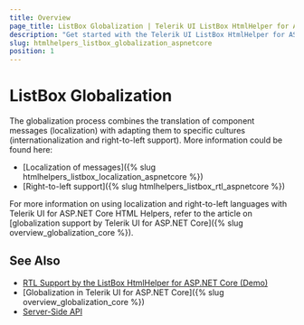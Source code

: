 ```yaml
---
title: Overview
page_title: ListBox Globalization | Telerik UI ListBox HtmlHelper for ASP.NET Core
description: "Get started with the Telerik UI ListBox HtmlHelper for ASP.NET Core and learn about the globalization options it supports."
slug: htmlhelpers_listbox_globalization_aspnetcore
position: 1
---
```


# ListBox Globalization

The globalization process combines the translation of component messages (localization) with adapting them to specific cultures (internationalization and right-to-left support). More information could be found here:

* [Localization of messages]({% slug htmlhelpers_listbox_localization_aspnetcore %})
* [Right-to-left support]({% slug htmlhelpers_listbox_rtl_aspnetcore %})

For more information on using localization and right-to-left languages with Telerik UI for ASP.NET Core HTML Helpers, refer to the article on [globalization support by Telerik UI for ASP.NET Core]({% slug overview_globalization_core %}).

## See Also

* [RTL Support by the ListBox HtmlHelper for ASP.NET Core (Demo)](https://demos.telerik.com/aspnet-core/listbox/right-to-left-support)
* [Globalization in Telerik UI for ASP.NET Core]({% slug overview_globalization_core %})
* [Server-Side API](/api/listbox)
